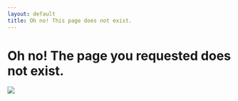```yaml
---
layout: default
title: Oh no! This page does not exist.
---
```


# Oh no! The page you requested does not exist.

<img src="{{ site.url }}/images/404.jpg" />
